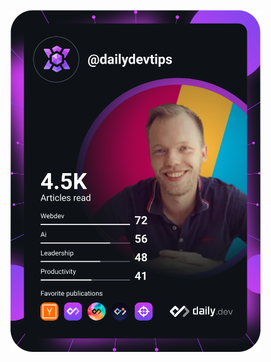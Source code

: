 <a href="https://app.daily.dev/Jumaniyozov"><img src="https://github.com/rebelchris/rebelchris/blob/master/devcard.svg" width="400" alt="Jumaniyozov's Dev Card"/></a>
